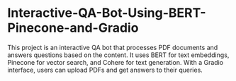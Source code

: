# Interactive-QA-Bot-Using-BERT-Pinecone-and-Gradio
This project is an interactive QA bot that processes PDF documents and answers questions based on the content. It uses BERT for text embeddings, Pinecone for vector search, and Cohere for text generation. With a Gradio interface, users can upload PDFs and get answers to their queries.
